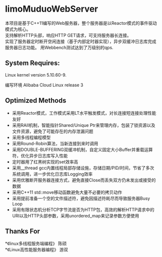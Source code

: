 # limoMuduoWebServer

本项目是基于C++11编写的Web服务器，整个服务器是以Reactor模式的事件驱动模式为核心。  
支持解析HTTP头部，响应HTTP GET请求，可支持服务器长连接。  
实现了服务器定时断开空闲连接（基于内部定时器实现），异步双缓冲日志库完成服务器日志功能。
用Webbench测试达到了万级别的qps.  


  
## System Requires:

  Linux kernel version 5.10.60-9.

    
  编写环境 Alibaba Cloud Linux release 3 

	
## Optimized Methods
  
  * 采用Reactor模式，工作模式采用LT水平触发模式，对长连接短连接处理性能友好  
  * 采用RAII机制，智能指针Shared/Unique Ptr来管理内存，包装了锁资源以及文件资源，避免了可能存在的内存泄漏问题  
  * 采用多线程编程模型
  * 采用Round-Robin算法，当新连接到来时调用  
  * 采用DOUBLE-BUFFERING双缓冲机制，自定义固定大小Buffer并重载运算符，优化异步日志库写入性能    
  * 定时器用了红黑树实现的set效率高  
  * 采用__thread gcc内置线程局部存储设施，存储日期/PID/时间，节省了多次系统调用，进一步优化日志库Logging效率  
  * 采用优雅断开服务器连接方式，避免直接Close而丢失双方仍未发出或接受的数据  
  * 采用C++11 std::move移动函数避免大量不必要的拷贝动作  
  * 采用提前准备一个空的文件描述符，避免因描述符耗尽而导致服务器Busy Loop  
  * 采用有限状态机分析TCP字节流是否为HTTP包，高效的解析HTTP请求中的URI以及HTTP头部参数，采用unordered_map来记录参数方便使用  
  
## Thanks For
  *《linux多线程服务端编程》 陈硕        
  *《Linux高性能服务器编程》 游双